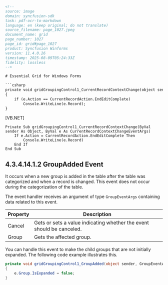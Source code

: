 ```html
<!-- 
source: image
domain: syncfusion-sdk
task: pdf-ocr-to-markdown
language: en (keep original; do not translate)
source_filename: page_1027.jpeg
document_name: grid
page_number: 1027
page_id: grid#page_1027
product: Syncfusion Winforms
version: 11.4.0.26
timestamp: 2025-08-09T05:24:33Z
fidelity: lossless
-->

# Essential Grid for Windows Forms

```csharp
private void gridGroupingControl1_CurrentRecordContextChange(object sender, CurrentRecordContextChangeEventArgs e)
{
    if (e.Action == CurrentRecordAction.EndEditComplete)
        Console.WriteLine(e.Record);
}
```


[VB.NET]

```vb.net
Private Sub gridGroupingControl1_CurrentRecordContextChange(ByVal sender As Object, ByVal e As CurrentRecordContextChangeEventArgs)
    If e.Action = CurrentRecordAction.EndEditComplete Then
        Console.WriteLine(e.Record)
    End If
End Sub
```

## 4.3.4.14.1.2 GroupAdded Event

It occurs when a new group is added in the table after the table was categorized and when a record is changed. This event does not occur during the categorization of the table.

The event handler receives an argument of type `GroupEventArgs` containing data related to this event.

| Property  | Description                                                                                                                            |
|-----------|--------------------------------------------------------------------------------------------------------------------------------------|
| Cancel    | Gets or sets a value indicating whether the event should be canceled.                                                              |
| Group     | Gets the affected group.                                                                                                             |

You can handle this event to make the child groups that are not initially expanded. The following code example illustrates this.

```csharp
private void gridGroupingControl1_GroupAdded(object sender, GroupEventArgs e)
{
    e.Group.IsExpanded = false;
}
```

<!-- tags: [Syncfusion, Winforms, grid, GroupAdded Event, CurrentRecordContextChange] keywords: [grid, groupadded, Uncategorized, event handler, CurrentRecordAction, GroupEventArgs, Expanded groups] -->
```